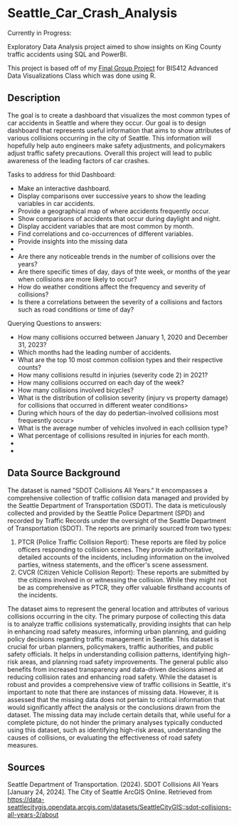 # Seattle_Car_Crash_Analysis
Currently in Progress:

Exploratory Data Analysis project aimed to show insights on King County traffic accidents using SQL and PowerBI.

This project is based off of my [Final Group Project](BIS412_Final_Project\README.md) for BIS412 Advanced Data Visualizations Class which was done using R.

## Description

The goal is to create a dashboard that visualizes the most common types of car accidents in Seattle and where they occur. Our goal is to design dashboard that represents useful information that aims to show attributes of various collisions occurring in the city of Seattle. This information will hopefully help auto engineers make safety adjustments, and policymakers adjust traffic safety precautions. Overall this project will lead to public awareness of the leading factors of car crashes. 

Tasks to address for thid Dashboard:
- Make an interactive dashboard.
- Display comparisons over successive years to show the leading variables in car accidents.
- Provide a geographical map of where accidents frequently occur.
- Show comparisons of accidents that occur during daylight and night.
- Display accident variables that are most common by month.
- Find correlations and co-occurrences of different variables.
- Provide insights into the missing data
- 
- Are there any noticeable trends in the number of collisions over the years?
- Are there specific times of day, days of thte week, or months of the year when collisions are more likely to occur?
- How do weather conditions affect the frequency and severity of collisions?
- Is there a correlations between the severity of a collisions and factors such as road conditions or time of day?

Querying Questions to answers:

- How many collisions occurred between January 1, 2020 and December 31, 2023?
- Which months had the leading number of accidents.
- What are the top 10 most common collision types and their respective counts?
- How many collisions resultd in injuries (severity code 2) in 2021?
- How many collisions occurred on each day of the week?
- How many collisions involved bicycles?
- What is the distribution of collision severity (injury vs property damage) for collisions that occurred in different weater conditions>
- During which hours of the day do pedertian-involved collisions most frequesntly occur>
- What is the average number of vehicles involved in each collision type?
- What percentage of collisions resulted in injuries for each month.
- 
- 

## Data Source Background

The dataset is named "SDOT Collisions All Years." It encompasses a comprehensive collection of traffic collision data managed and provided by the Seattle Department of Transportation (SDOT). The data is meticulously collected and provided by the Seattle Police Department (SPD) and recorded by Traffic Records under the oversight of the Seattle Department of Transportation (SDOT). The reports are primarily sourced from two types:
1. PTCR (Police Traffic Collision Report): These reports are filed by police officers responding to collision scenes. They provide authoritative, detailed accounts of the incidents, including information on the involved parties, witness statements, and the officer's scene assessment.
2. CVCR (Citizen Vehicle Collision Report): These reports are submitted by the citizens involved in or witnessing the collision. While they might not be as comprehensive as PTCR, they offer valuable firsthand accounts of the incidents.

The dataset aims to represent the general location and attributes of various collisions occurring in the city. The primary purpose of collecting this data is to analyze traffic collisions systematically, providing insights that can help in enhancing road safety measures, informing urban planning, and guiding policy decisions regarding traffic management in Seattle. This dataset is crucial for urban planners, policymakers, traffic authorities, and public safety officials. It helps in understanding collision patterns, identifying high-risk areas, and planning road safety improvements. The general public also benefits from increased transparency and data-driven decisions aimed at reducing collision rates and enhancing road safety. While the dataset is robust and provides a comprehensive view of traffic collisions in Seattle, it's important to note that there are instances of missing data. However, it is assessed that the missing data does not pertain to critical information that would significantly affect the analysis or the conclusions drawn from the dataset. The missing data may include certain details that, while useful for a complete picture, do not hinder the primary analyses typically conducted using this dataset, such as identifying high-risk areas, understanding the causes of collisions, or evaluating the effectiveness of road safety measures.

## Sources
Seattle Department of Transportation. (2024). SDOT Collisions All Years [January 24, 2024]. The City of Seattle ArcGIS Online. Retrieved from https://data-seattlecitygis.opendata.arcgis.com/datasets/SeattleCityGIS::sdot-collisions-all-years-2/about

